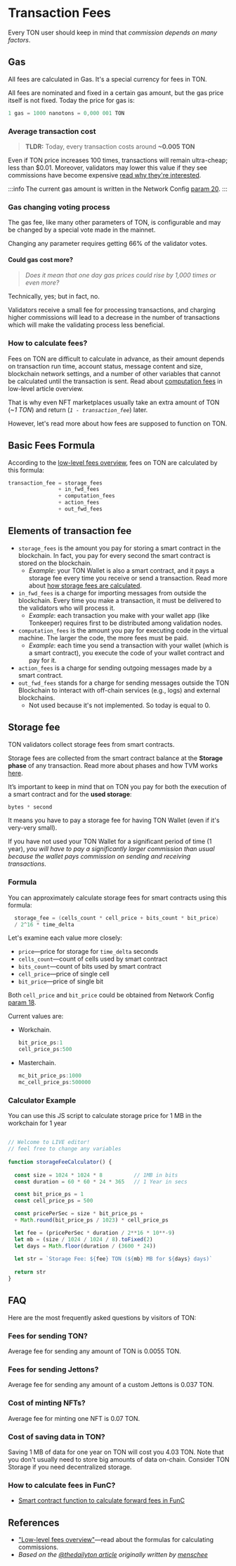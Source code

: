 # Transaction Fees

Every TON user should keep in mind that _commission depends on many factors_.

## Gas

All fees are calculated in Gas. It's a special currency for fees in TON.

All fees are nominated and fixed in a certain gas amount, but the gas price itself is not fixed. Today the price for gas is:

```cpp
1 gas = 1000 nanotons = 0,000 001 TON
```

### Average transaction cost

> **TLDR:** Today, every transaction costs around **~0.005 TON**

Even if TON price increases 100 times, transactions will remain ultra-cheap; less than $0.01. Moreover, validators may lower this value if they see commissions have become expensive [read why they're interested](#gas-changing-voting-process).

:::info
The current gas amount is written in the Network Config [param 20](https://explorer.toncoin.org/config?workchain=-1&shard=8000000000000000&seqno=22185244&roothash=165D55B3CFFC4043BFC43F81C1A3F2C41B69B33D6615D46FBFD2036256756382&filehash=69C43394D872B02C334B75F59464B2848CD4E23031C03CA7F3B1F98E8A13EE05#configparam20).
:::

### Gas changing voting process

The gas fee, like many other parameters of TON, is configurable and may be changed by a special vote made in the mainnet.

Changing any parameter requires getting 66% of the validator votes.

#### Could gas cost more?

> *Does it mean that one day gas prices could rise by 1,000 times or even more?*

Technically, yes; but in fact, no.

Validators receive a small fee for processing transactions, and charging higher commissions will lead to a decrease in the number of transactions which will make the validating process less beneficial.

### How to calculate fees?

Fees on TON are difficult to calculate in advance, as their amount depends on transaction run time, account status, message content and size, blockchain network settings, and a number of other variables that cannot be calculated until the transaction is sent. Read about [computation fees](/develop/howto/fees-low-level#computation-fees) in low-level article overview.

That is why even NFT marketplaces usually take an extra amount of TON (_~1 TON_) and return (_`1 - transaction_fee`_) later.

However, let's read more about how fees are supposed to function on TON.

## Basic Fees Formula

According to the [low-level fees overview](/develop/howto/fees-low-level), fees on TON are calculated by this formula:

```cpp
transaction_fee = storage_fees
                + in_fwd_fees
                + computation_fees
                + action_fees
                + out_fwd_fees
```

## Elements of transaction fee

* `storage_fees` is the amount you pay for storing a smart contract in the blockchain. In fact, you pay for every second the smart contract is stored on the blockchain.
  * _Example_: your TON Wallet is also a smart contract, and it pays a storage fee every time you receive or send a transaction. Read more about [how storage fees are calculated](/develop/smart-contracts/fees#storage-fee).
* `in_fwd_fees` is a charge for importing messages from outside the blockchain. Every time you make a transaction, it must be delivered to the validators who will process it.
  * _Example_: each transaction you make with your wallet app (like Tonkeeper) requires first to be distributed among validation nodes.
* `computation_fees` is the amount you pay for executing code in the virtual machine. The larger the code, the more fees must be paid.
  * _Example_: each time you send a transaction with your wallet (which is a smart contract), you execute the code of your wallet contract and pay for it.
* `action_fees` is a charge for sending outgoing messages made by a smart contract.
* `out_fwd_fees` stands for a charge for sending messages outside the TON Blockchain to interact with off-chain services (e.g., logs) and external blockchains.
  * Not used because it's not implemented. So today is equal to 0.

## Storage fee

TON validators collect storage fees from smart contracts.

Storage fees are collected from the smart contract balance at the **Storage phase** of any transaction. Read more about phases and how TVM works [here](/learn/tvm-instructions/tvm-overview#transactions-and-phases).

It’s important to keep in mind that on TON you pay for both the execution of a smart contract and for the **used storage**:

```cpp
bytes * second
```

It means you have to pay a storage fee for having TON Wallet (even if it's very-very small).

If you have not used your TON Wallet for a significant period of time (1 year), _you will have to pay a significantly larger commission than usual because the wallet pays commission on sending and receiving transactions_.

### Formula

You can approximately calculate storage fees for smart contracts using this formula:


```cpp
  storage_fee = (cells_count * cell_price + bits_count * bit_price)
  / 2^16 * time_delta
```

Let's examine each value more closely:

* `price`—price for storage for `time_delta` seconds
* `cells_count`—count of cells used by smart contract
* `bits_count`—count of bits used by smart contract
* `cell_price`—price of single cell
* `bit_price`—price of single bit

Both `cell_price` and `bit_price` could be obtained from Network Config [param 18](https://explorer.toncoin.org/config?workchain=-1&shard=8000000000000000&seqno=22185244&roothash=165D55B3CFFC4043BFC43F81C1A3F2C41B69B33D6615D46FBFD2036256756382&filehash=69C43394D872B02C334B75F59464B2848CD4E23031C03CA7F3B1F98E8A13EE05#configparam18).

Current values are:

* Workchain.
    ```cpp
    bit_price_ps:1
    cell_price_ps:500
    ```
* Masterchain.
    ```cpp
    mc_bit_price_ps:1000
    mc_cell_price_ps:500000
    ```

### Calculator Example

You can use this JS script to calculate storage price for 1 MB in the workchain for 1 year

```js live

// Welcome to LIVE editor!
// feel free to change any variables
  
function storageFeeCalculator() {
  
  const size = 1024 * 1024 * 8		    // 1MB in bits  
  const duration = 60 * 60 * 24 * 365	// 1 Year in secs

  const bit_price_ps = 1
  const cell_price_ps = 500

  const pricePerSec = size * bit_price_ps +
  + Math.round(bit_price_ps / 1023) * cell_price_ps

  let fee = (pricePerSec * duration / 2**16 * 10**-9)
  let mb = (size / 1024 / 1024 / 8).toFixed(2)
  let days = Math.floor(duration / (3600 * 24))
  
  let str = `Storage Fee: ${fee} TON (${mb} MB for ${days} days)`
  
  return str
}


```

## FAQ

Here are the most frequently asked questions by visitors of TON:

### Fees for sending TON?

Average fee for sending any amount of TON is 0.0055 TON.

### Fees for sending Jettons?

Average fee for sending any amount of a custom Jettons is 0.037 TON.

### Cost of minting NFTs?

Average fee for minting one NFT is 0.07 TON.

### Cost of saving data in TON?

Saving 1 MB of data for one year on TON will cost you 4.03 TON. Note that you don't usually need to store big amounts of data on-chain. Consider TON Storage if you need decentralized storage.

### How to calculate fees in FunC?

* [Smart contract function to calculate forward fees in FunC](https://github.com/ton-blockchain/token-contract/blob/main/misc/forward-fee-calc.fc)

## References

* ["Low-level fees overview"](/develop/howto/fees-low-level#fees-calculation-formulas)—read about the formulas for calculating commissions.
* *Based on the [@thedailyton article](https://telegra.ph/Commissions-on-TON-07-22) originally written by [menschee](https://github.com/menschee)*